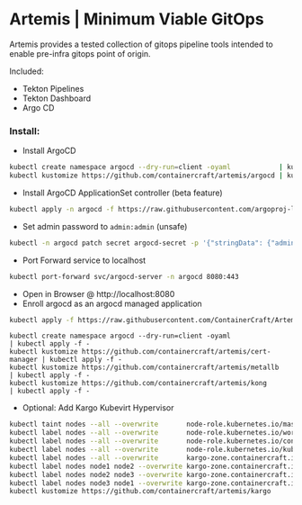 # Artemis | Minimum Viable GitOps
Artemis provides a tested collection of gitops pipeline tools intended to enable pre-infra gitops point of origin.
    
Included:
  - Tekton Pipelines
  - Tekton Dashboard
  - Argo CD

### Install:
  - Install ArgoCD
```sh
kubectl create namespace argocd --dry-run=client -oyaml            | kubectl apply -f -
kubectl kustomize https://github.com/containercraft/artemis/argocd | kubectl apply -f -
```
  - Install ArgoCD ApplicationSet controller (beta feature)
```sh
kubectl apply -n argocd -f https://raw.githubusercontent.com/argoproj-labs/applicationset/master/manifests/install.yaml
```
  - Set admin password to `admin:admin` (unsafe)
```sh
kubectl -n argocd patch secret argocd-secret -p '{"stringData": {"admin.password": "$2a$10$mivhwttXM0U5eBrZGtAG8.VSRL1l9cZNAmaSaqotIzXRBRwID1NT.","admin.passwordMtime": "'$(date +%FT%T)'"}}'
```
  - Port Forward service to localhost
```sh
kubectl port-forward svc/argocd-server -n argocd 8080:443
```
  - Open in Browser @ http://localhost:8080
  - Enroll argocd as an argocd managed application
```sh
kubectl apply -f https://raw.githubusercontent.com/ContainerCraft/Artemis/main/argocd/application.yaml
```
```
kubectl create namespace argocd --dry-run=client -oyaml                  | kubectl apply -f -
kubectl kustomize https://github.com/containercraft/artemis/cert-manager | kubectl apply -f -
kubectl kustomize https://github.com/containercraft/artemis/metallb      | kubectl apply -f -
kubectl kustomize https://github.com/containercraft/artemis/kong         | kubectl apply -f -
```
  - Optional: Add Kargo Kubevirt Hypervisor
```sh
kubectl taint nodes --all --overwrite       node-role.kubernetes.io/master-
kubectl label nodes --all --overwrite       node-role.kubernetes.io/worker=''
kubectl label nodes --all --overwrite       node-role.kubernetes.io/control-plane=''
kubectl label nodes --all --overwrite       node-role.kubernetes.io/kubevirt=''
kubectl label nodes --all --overwrite       kargo-zone.containercraft.io/all=''
kubectl label nodes node1 node2 --overwrite kargo-zone.containercraft.io/a=''
kubectl label nodes node2 node3 --overwrite kargo-zone.containercraft.io/b=''
kubectl label nodes node3 node1 --overwrite kargo-zone.containercraft.io/c=''
kubectl kustomize https://github.com/containercraft/artemis/kargo        | kubectl apply -f -
```
